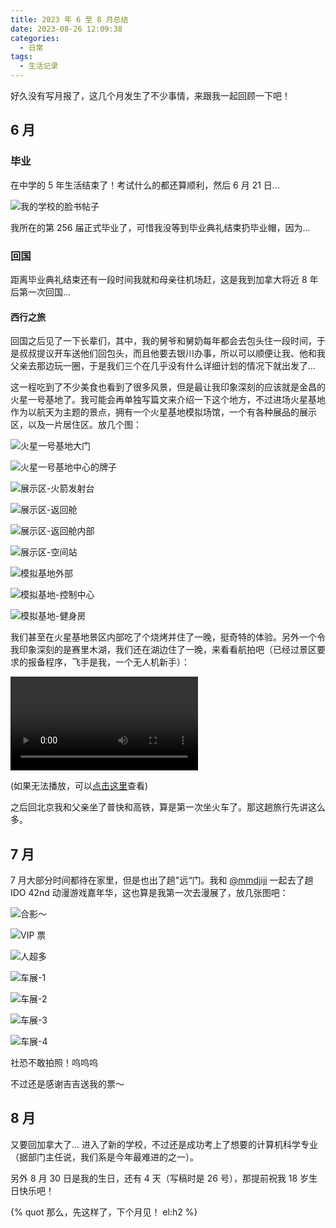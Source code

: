```yaml
---
title: 2023 年 6 至 8 月总结
date: 2023-08-26 12:09:38
categories:
  - 日常
tags:
  - 生活记录
---
```


好久没有写月报了，这几个月发生了不少事情，来跟我一起回顾一下吧！

<!-- more -->

## 6 月

### 毕业

在中学的 5 年生活结束了！考试什么的都还算顺利，然后 6 月 21 日...

![我的学校的脸书帖子](https://img.cubik65536.top/cdm-grad-fb.png)

我所在的第 256 届正式毕业了，可惜我没等到毕业典礼结束扔毕业帽，因为...

### 回国

距离毕业典礼结束还有一段时间我就和母亲往机场赶，这是我到加拿大将近 8 年后第一次回国...

#### 西行之旅

回国之后见了一下长辈们，其中，我的舅爷和舅奶每年都会去包头住一段时间，于是叔叔提议开车送他们回包头，而且他要去银川办事，所以可以顺便让我、他和我父亲去那边玩一圈，于是我们三个在几乎没有什么详细计划的情况下就出发了...

这一程吃到了不少美食也看到了很多风景，但是最让我印象深刻的应该就是金昌的火星一号基地了。我可能会再单独写篇文来介绍一下这个地方，不过进场火星基地作为以航天为主题的景点，拥有一个火星基地模拟场馆，一个有各种展品的展示区，以及一片居住区。放几个图：

![火星一号基地大门](https://img.cubik65536.top/2F4FA521-8D76-4E6C-B29F-D5E7669AFC2C_1_105_c.jpeg)

![火星一号基地中心的牌子](https://img.cubik65536.top/7D4AE328-C4DC-432D-BBF0-F114CF84D2B2_4_5005_c.jpeg)

![展示区-火箭发射台](https://img.cubik65536.top/FC3E84A9-B94E-42C8-BC3D-840E161CCA05_1_105_c.jpeg)

![展示区-返回舱](https://img.cubik65536.top/E8563805-B23B-48E9-8EF5-C2E12FAF550E_1_105_c.jpeg)

![展示区-返回舱内部](https://img.cubik65536.top/CC41E60D-3B16-4E8D-9762-49A1BB85F447_1_105_c.jpeg)

![展示区-空间站](https://img.cubik65536.top/DA46DF71-B769-4654-ABD2-048D7D33D85E_4_5005_c.jpeg)

![模拟基地外部](https://img.cubik65536.top/BB6EAC39-DB7E-4D4E-A489-480C9698BE80_1_105_c.jpeg)

![模拟基地-控制中心](https://img.cubik65536.top/0E37377E-88D4-406A-95A5-98B90F55C9DB_1_105_c.jpeg)

![模拟基地-健身房](https://img.cubik65536.top/1D1BE6E8-D14E-4691-9D79-8C42213CEF3A_1_102_o.jpeg)

我们甚至在火星基地景区内部吃了个烧烤并住了一晚，挺奇特的体验。另外一个令我印象深刻的是赛里木湖，我们还在湖边住了一晚，来看看航拍吧（已经过景区要求的报备程序，飞手是我，一个无人机新手）：

![赛里木湖](https://img.cubik65536.top/1689437195768.mp4)

(如果无法播放，可以[点击这里](https://img.cubik65536.top/1689437195768.mp4)查看)

之后回北京我和父亲坐了普快和高铁，算是第一次坐火车了。那这趟旅行先讲这么多。

## 7 月

7 月大部分时间都待在家里，但是也出了趟"远“门。我和 [@mmdjiji](https://mmdjiji.com) 一起去了趟 IDO 42nd 动漫游戏嘉年华，这也算是我第一次去漫展了，放几张图吧：

![合影～](https://img.cubik65536.top/7f0e483a7a133d5d6875aea22068f0c9.jpg)

![VIP 票](https://img.cubik65536.top/IMG_1616.jpeg)

![人超多](https://img.cubik65536.top/IMG_1596.jpeg)

![车展-1](https://img.cubik65536.top/9DD77FA3-5A53-4667-AA27-3DC91C1F910B_1_105_c.jpeg)

![车展-2](https://img.cubik65536.top/642E9B1D-2628-4C61-94CD-719E81D53073_1_105_c.jpeg)

![车展-3](https://img.cubik65536.top/27A65E5F-C0E2-434A-BC31-A1CE1988F085_1_105_c.jpeg)

![车展-4](https://img.cubik65536.top/4A4AA78C-FD29-4B55-8F58-89058977CD3A_1_105_c.jpeg)

社恐不敢拍照！呜呜呜

不过还是感谢吉吉送我的票～

## 8 月

又要回加拿大了... 进入了新的学校，不过还是成功考上了想要的计算机科学专业（据部门主任说，我们系是今年最难进的之一）。

另外 8 月 30 日是我的生日，还有 4 天（写稿时是 26 号），那提前祝我 18 岁生日快乐吧！

{% quot 那么，先这样了，下个月见！ el:h2 %}
